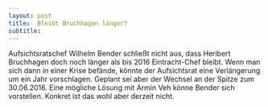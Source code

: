 ```yaml
---
layout: post
title:  Bleibt Bruchhagen länger?
subtitle:  
---
```


Aufsichtsratschef Wilhelm Bender schließt nicht aus, dass Heribert Bruchhagen doch noch länger als bis 2016 Eintracht-Chef bleibt. Wenn man sich dann in einer Krise befände, könnte der Aufsichtsrat eine Verlängerung um ein Jahr vorschlagen. Geplant sei aber der Wechsel an der Spitze zum 30.06.2016. Eine mögliche Lösung mit Armin Veh könne Bender sich vorstellen. Konkret ist das wohl aber derzeit nicht.


